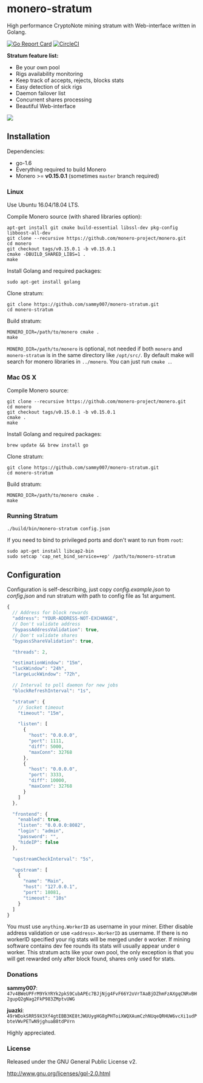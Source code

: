 # monero-stratum

High performance CryptoNote mining stratum with Web-interface written in Golang.

[![Go Report Card](https://goreportcard.com/badge/github.com/sammy007/monero-stratum)](https://goreportcard.com/report/github.com/sammy007/monero-stratum)
[![CircleCI](https://circleci.com/gh/sammy007/monero-stratum.svg?style=svg)](https://circleci.com/gh/sammy007/monero-stratum)

**Stratum feature list:**

* Be your own pool
* Rigs availability monitoring
* Keep track of accepts, rejects, blocks stats
* Easy detection of sick rigs
* Daemon failover list
* Concurrent shares processing
* Beautiful Web-interface

![](screenshot.png)

## Installation

Dependencies:

  * go-1.6
  * Everything required to build Monero
  * Monero >= **v0.15.0.1** (sometimes `master` branch required)

### Linux

Use Ubuntu 16.04/18.04 LTS.

Compile Monero source (with shared libraries option):

    apt-get install git cmake build-essential libssl-dev pkg-config libboost-all-dev
    git clone --recursive https://github.com/monero-project/monero.git
    cd monero
    git checkout tags/v0.15.0.1 -b v0.15.0.1
    cmake -DBUILD_SHARED_LIBS=1 .
    make

Install Golang and required packages:

    sudo apt-get install golang

Clone stratum:

    git clone https://github.com/sammy007/monero-stratum.git
    cd monero-stratum

Build stratum:

    MONERO_DIR=/path/to/monero cmake .
    make

`MONERO_DIR=/path/to/monero` is optional, not needed if both `monero` and `monero-stratum` is in the same directory like `/opt/src/`. By default make will search for monero libraries in `../monero`. You can just run `cmake .`.

### Mac OS X

Compile Monero source:

    git clone --recursive https://github.com/monero-project/monero.git
    cd monero
    git checkout tags/v0.15.0.1 -b v0.15.0.1
    cmake .
    make

Install Golang and required packages:

    brew update && brew install go

Clone stratum:

    git clone https://github.com/sammy007/monero-stratum.git
    cd monero-stratum

Build stratum:

    MONERO_DIR=/path/to/monero cmake .
    make

### Running Stratum

    ./build/bin/monero-stratum config.json

If you need to bind to privileged ports and don't want to run from `root`:

    sudo apt-get install libcap2-bin
    sudo setcap 'cap_net_bind_service=+ep' /path/to/monero-stratum

## Configuration

Configuration is self-describing, just copy *config.example.json* to *config.json* and run stratum with path to config file as 1st argument.

```javascript
{
  // Address for block rewards
  "address": "YOUR-ADDRESS-NOT-EXCHANGE",
  // Don't validate address
  "bypassAddressValidation": true,
  // Don't validate shares
  "bypassShareValidation": true,

  "threads": 2,

  "estimationWindow": "15m",
  "luckWindow": "24h",
  "largeLuckWindow": "72h",

  // Interval to poll daemon for new jobs
  "blockRefreshInterval": "1s",

  "stratum": {
    // Socket timeout
    "timeout": "15m",

    "listen": [
      {
        "host": "0.0.0.0",
        "port": 1111,
        "diff": 5000,
        "maxConn": 32768
      },
      {
        "host": "0.0.0.0",
        "port": 3333,
        "diff": 10000,
        "maxConn": 32768
      }
    ]
  },

  "frontend": {
    "enabled": true,
    "listen": "0.0.0.0:8082",
    "login": "admin",
    "password": "",
    "hideIP": false
  },

  "upstreamCheckInterval": "5s",

  "upstream": [
    {
      "name": "Main",
      "host": "127.0.0.1",
      "port": 18081,
      "timeout": "10s"
    }
  ]
}
```

You must use `anything.WorkerID` as username in your miner. Either disable address validation or use `<address>.WorkerID` as username. If there is no workerID specified your rig stats will be merged under `0` worker. If mining software contains dev fee rounds its stats will usually appear under `0` worker. This stratum acts like your own pool, the only exception is that you will get rewarded only after block found, shares only used for stats.

### Donations

**sammy007**: `47v4BWeUPFrM9YkYRYk2pkS9CubAPEc7BJjNjg4FvF66Y2oVrTAaBjDZhmFzAXgqCNRvBH2gupQ2gNag2FkP983ZMptvUWG`

**juazki**: `49rWDokSRR59X3Xf4gtEBB3KE8tJWUUygHG8gPHToiXWQXAumCzhNUqeQRHUW6vcXi1udPbteVWvPETwN9jghuaB8tdPVrn`

Highly appreciated.

### License

Released under the GNU General Public License v2.

http://www.gnu.org/licenses/gpl-2.0.html
